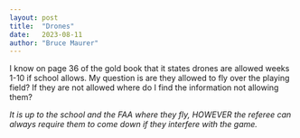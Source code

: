 ```yaml
---
layout: post
title:  "Drones"
date:   2023-08-11
author: "Bruce Maurer"
---
```


I know on page 36 of the gold book that it states drones are allowed weeks 1-10
if school allows. My question is are they allowed to fly over the playing field?
If they are not allowed where do I find the information not allowing them?

<!--more-->

*It is up to the school and the FAA where they fly, HOWEVER the referee can always require them to come down if they interfere with the game.*
